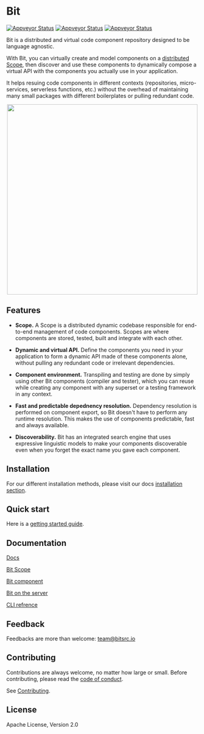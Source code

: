 
<p align="left">
<h1>Bit</h1>
</p>
<div style="text-align:left">

<p align="left">
  <a href="https://ci.appveyor.com/project/TeamBit/bit"><img alt="Appveyor Status" src="https://ci.appveyor.com/api/projects/status/pr2caxu6awb387lr?svg=true"></a>
  <a href="https://opensource.org/licenses/Apache-2.0"><img alt="Appveyor Status" src="https://img.shields.io/badge/License-Apache%202.0-blue.svg"></a>
  <a href="https://github.com/teambit/bit/blob/master/CONTRIBUTING.md"><img alt="Appveyor Status" src="https://img.shields.io/badge/PRs-welcome-brightgreen.svg"></a>

</p>

</div>
Bit is a distributed and virtual code component repository designed to be language agnostic.  

With Bit, you can virtually create and model components on a [distributed Scope](https://teambit.github.io/bit/bit-scope.html), then discover and use these components to dynamically compose a virtual API with the components you actually use in your application.  

It helps resuing code components in different contexts (repositories, micro-services, serverless functions, etc.) without the overhead of maintaining many small packages with different boilerplates or pulling redundant code.  

<p align="center">
  <img src="https://storage.googleapis.com/bit-assets/gifs/leftpad2.gif" height="500">
</p>

## Features

- **Scope.** A Scope is a distributed dynamic codebase responsible for end-to-end management of code components. Scopes are where components are stored, tested, built and integrate with each other.

- **Dynamic and virtual API.** Define the components you need in your application to form a dynamic API made of these components alone, without pulling any redundant code or irrelevant dependencies. 

- **Component environment.** Transpiling and testing are done by simply using other Bit components (compiler and tester), which you can reuse while creating any component with any superset or a testing framework in any context.

- **Fast and predictable depednency resolution.** Dependency resolution is performed on component export, so Bit doesn't have to perform any runtime resolution. This makes the use of components predictable, fast and always available.

- **Discoverability.** Bit has an integrated search engine that uses expressive linguistic models to make your components discoverable even when you forget the exact name you gave each component.

## Installation

For our different installation methods, please visit our docs [installation section](https://teambit.github.io/bit/installation.html).

## Quick start

Here is a [getting started guide](https://teambit.github.io/bit/getting-started.html).

## Documentation

[Docs](https://teambit.github.io/bit)

[Bit Scope](https://teambit.github.io/bit/bit-scope.html)

[Bit component](https://teambit.github.io/bit/bit-component.html)

[Bit on the server](https://teambit.github.io/bit/bit-on-the-server.html)

[CLI refrence](https://teambit.github.io/bit/cli-reference.html)

## Feedback

Feedbacks are more than welcome: [team@bitsrc.io](mailto:team@bitsrc.io)

## Contributing

Contributions are always welcome, no matter how large or small. Before contributing, please read the [code of conduct](CODE_OF_CONDUCT.md).

See [Contributing](CONTRIBUTING.md).

## License

Apache License, Version 2.0
